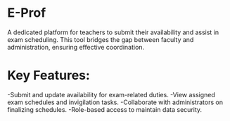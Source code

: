 # E-Prof

A dedicated platform for teachers to submit their availability and assist in exam scheduling. This tool bridges the gap between faculty and administration, ensuring effective coordination.

# Key Features:

-Submit and update availability for exam-related duties.
-View assigned exam schedules and invigilation tasks.
-Collaborate with administrators on finalizing schedules.
-Role-based access to maintain data security.

